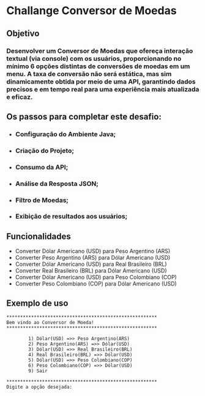 # Challange Conversor de Moedas

## Objetivo

### Desenvolver um Conversor de Moedas que ofereça interação textual (via console) com os usuários, proporcionando no mínimo 6 opções distintas de conversões de moedas em um menu. A taxa de conversão não será estática, mas sim dinamicamente obtida por meio de uma API, garantindo dados precisos e em tempo real para uma experiência mais atualizada e eficaz. 

## Os passos para completar este desafio:

* ### Configuração do Ambiente Java;

* ### Criação do Projeto;

* ### Consumo da API;

* ### Análise da Resposta JSON;

* ### Filtro de Moedas;

* ### Exibição de resultados aos usuários;

## Funcionalidades

- Converter Dólar Americano (USD) para Peso Argentino (ARS)
- Converter Peso Argentino (ARS) para Dólar Americano (USD)
- Converter Dólar Americano (USD) para Real Brasileiro (BRL)
- Converter Real Brasileiro (BRL) para Dólar Americano (USD)
- Converter Dólar Americano (USD) para Peso Colombiano (COP)
- Converter Peso Colombiano (COP) para Dólar Americano (USD)

## Exemplo de uso
```
*******************************************************
Bem vindo ao Conversor de Moeda!
*******************************************************

        1) Dólar(USD) =>> Peso Argentino(ARS)
        2) Peso Argentino(ARS) =>> Dólar(USD)
        3) Dólar(USD) =>> Real Brasileiro(BRL)
        4) Real Brasileiro(BRL) =>> Dólar(USD)
        5) Dólar(USD) =>> Peso Colombiano(COP)
        6) Peso Colombiano(COP) =>> Dólar(USD)
        9) Sair

*******************************************************
Digite a opção desejada:
```
